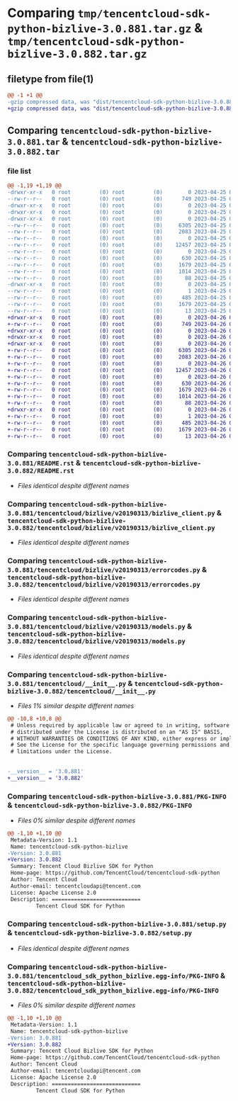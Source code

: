 # Comparing `tmp/tencentcloud-sdk-python-bizlive-3.0.881.tar.gz` & `tmp/tencentcloud-sdk-python-bizlive-3.0.882.tar.gz`

## filetype from file(1)

```diff
@@ -1 +1 @@
-gzip compressed data, was "dist/tencentcloud-sdk-python-bizlive-3.0.881.tar", last modified: Tue Apr 25 00:22:40 2023, max compression
+gzip compressed data, was "dist/tencentcloud-sdk-python-bizlive-3.0.882.tar", last modified: Wed Apr 26 02:51:37 2023, max compression
```

## Comparing `tencentcloud-sdk-python-bizlive-3.0.881.tar` & `tencentcloud-sdk-python-bizlive-3.0.882.tar`

### file list

```diff
@@ -1,19 +1,19 @@
-drwxr-xr-x   0 root         (0) root         (0)        0 2023-04-25 00:22:40.000000 tencentcloud-sdk-python-bizlive-3.0.881/
--rw-r--r--   0 root         (0) root         (0)      749 2023-04-25 00:22:40.000000 tencentcloud-sdk-python-bizlive-3.0.881/README.rst
-drwxr-xr-x   0 root         (0) root         (0)        0 2023-04-25 00:22:40.000000 tencentcloud-sdk-python-bizlive-3.0.881/tencentcloud/
-drwxr-xr-x   0 root         (0) root         (0)        0 2023-04-25 00:22:40.000000 tencentcloud-sdk-python-bizlive-3.0.881/tencentcloud/bizlive/
-drwxr-xr-x   0 root         (0) root         (0)        0 2023-04-25 00:22:40.000000 tencentcloud-sdk-python-bizlive-3.0.881/tencentcloud/bizlive/v20190313/
--rw-r--r--   0 root         (0) root         (0)     6305 2023-04-25 00:22:40.000000 tencentcloud-sdk-python-bizlive-3.0.881/tencentcloud/bizlive/v20190313/bizlive_client.py
--rw-r--r--   0 root         (0) root         (0)     2083 2023-04-25 00:22:40.000000 tencentcloud-sdk-python-bizlive-3.0.881/tencentcloud/bizlive/v20190313/errorcodes.py
--rw-r--r--   0 root         (0) root         (0)        0 2023-04-25 00:22:40.000000 tencentcloud-sdk-python-bizlive-3.0.881/tencentcloud/bizlive/v20190313/__init__.py
--rw-r--r--   0 root         (0) root         (0)    12457 2023-04-25 00:22:40.000000 tencentcloud-sdk-python-bizlive-3.0.881/tencentcloud/bizlive/v20190313/models.py
--rw-r--r--   0 root         (0) root         (0)        0 2023-04-25 00:22:40.000000 tencentcloud-sdk-python-bizlive-3.0.881/tencentcloud/bizlive/__init__.py
--rw-r--r--   0 root         (0) root         (0)      630 2023-04-25 00:22:40.000000 tencentcloud-sdk-python-bizlive-3.0.881/tencentcloud/__init__.py
--rw-r--r--   0 root         (0) root         (0)     1679 2023-04-25 00:22:40.000000 tencentcloud-sdk-python-bizlive-3.0.881/PKG-INFO
--rw-r--r--   0 root         (0) root         (0)     1014 2023-04-25 00:22:40.000000 tencentcloud-sdk-python-bizlive-3.0.881/setup.py
--rw-r--r--   0 root         (0) root         (0)       88 2023-04-25 00:22:40.000000 tencentcloud-sdk-python-bizlive-3.0.881/setup.cfg
-drwxr-xr-x   0 root         (0) root         (0)        0 2023-04-25 00:22:40.000000 tencentcloud-sdk-python-bizlive-3.0.881/tencentcloud_sdk_python_bizlive.egg-info/
--rw-r--r--   0 root         (0) root         (0)        1 2023-04-25 00:22:40.000000 tencentcloud-sdk-python-bizlive-3.0.881/tencentcloud_sdk_python_bizlive.egg-info/dependency_links.txt
--rw-r--r--   0 root         (0) root         (0)      485 2023-04-25 00:22:40.000000 tencentcloud-sdk-python-bizlive-3.0.881/tencentcloud_sdk_python_bizlive.egg-info/SOURCES.txt
--rw-r--r--   0 root         (0) root         (0)     1679 2023-04-25 00:22:40.000000 tencentcloud-sdk-python-bizlive-3.0.881/tencentcloud_sdk_python_bizlive.egg-info/PKG-INFO
--rw-r--r--   0 root         (0) root         (0)       13 2023-04-25 00:22:40.000000 tencentcloud-sdk-python-bizlive-3.0.881/tencentcloud_sdk_python_bizlive.egg-info/top_level.txt
+drwxr-xr-x   0 root         (0) root         (0)        0 2023-04-26 02:51:37.000000 tencentcloud-sdk-python-bizlive-3.0.882/
+-rw-r--r--   0 root         (0) root         (0)      749 2023-04-26 02:51:37.000000 tencentcloud-sdk-python-bizlive-3.0.882/README.rst
+drwxr-xr-x   0 root         (0) root         (0)        0 2023-04-26 02:51:37.000000 tencentcloud-sdk-python-bizlive-3.0.882/tencentcloud/
+drwxr-xr-x   0 root         (0) root         (0)        0 2023-04-26 02:51:37.000000 tencentcloud-sdk-python-bizlive-3.0.882/tencentcloud/bizlive/
+drwxr-xr-x   0 root         (0) root         (0)        0 2023-04-26 02:51:37.000000 tencentcloud-sdk-python-bizlive-3.0.882/tencentcloud/bizlive/v20190313/
+-rw-r--r--   0 root         (0) root         (0)     6305 2023-04-26 02:51:37.000000 tencentcloud-sdk-python-bizlive-3.0.882/tencentcloud/bizlive/v20190313/bizlive_client.py
+-rw-r--r--   0 root         (0) root         (0)     2083 2023-04-26 02:51:37.000000 tencentcloud-sdk-python-bizlive-3.0.882/tencentcloud/bizlive/v20190313/errorcodes.py
+-rw-r--r--   0 root         (0) root         (0)        0 2023-04-26 02:51:37.000000 tencentcloud-sdk-python-bizlive-3.0.882/tencentcloud/bizlive/v20190313/__init__.py
+-rw-r--r--   0 root         (0) root         (0)    12457 2023-04-26 02:51:37.000000 tencentcloud-sdk-python-bizlive-3.0.882/tencentcloud/bizlive/v20190313/models.py
+-rw-r--r--   0 root         (0) root         (0)        0 2023-04-26 02:51:37.000000 tencentcloud-sdk-python-bizlive-3.0.882/tencentcloud/bizlive/__init__.py
+-rw-r--r--   0 root         (0) root         (0)      630 2023-04-26 02:51:37.000000 tencentcloud-sdk-python-bizlive-3.0.882/tencentcloud/__init__.py
+-rw-r--r--   0 root         (0) root         (0)     1679 2023-04-26 02:51:37.000000 tencentcloud-sdk-python-bizlive-3.0.882/PKG-INFO
+-rw-r--r--   0 root         (0) root         (0)     1014 2023-04-26 02:51:37.000000 tencentcloud-sdk-python-bizlive-3.0.882/setup.py
+-rw-r--r--   0 root         (0) root         (0)       88 2023-04-26 02:51:37.000000 tencentcloud-sdk-python-bizlive-3.0.882/setup.cfg
+drwxr-xr-x   0 root         (0) root         (0)        0 2023-04-26 02:51:37.000000 tencentcloud-sdk-python-bizlive-3.0.882/tencentcloud_sdk_python_bizlive.egg-info/
+-rw-r--r--   0 root         (0) root         (0)        1 2023-04-26 02:51:37.000000 tencentcloud-sdk-python-bizlive-3.0.882/tencentcloud_sdk_python_bizlive.egg-info/dependency_links.txt
+-rw-r--r--   0 root         (0) root         (0)      485 2023-04-26 02:51:37.000000 tencentcloud-sdk-python-bizlive-3.0.882/tencentcloud_sdk_python_bizlive.egg-info/SOURCES.txt
+-rw-r--r--   0 root         (0) root         (0)     1679 2023-04-26 02:51:37.000000 tencentcloud-sdk-python-bizlive-3.0.882/tencentcloud_sdk_python_bizlive.egg-info/PKG-INFO
+-rw-r--r--   0 root         (0) root         (0)       13 2023-04-26 02:51:37.000000 tencentcloud-sdk-python-bizlive-3.0.882/tencentcloud_sdk_python_bizlive.egg-info/top_level.txt
```

### Comparing `tencentcloud-sdk-python-bizlive-3.0.881/README.rst` & `tencentcloud-sdk-python-bizlive-3.0.882/README.rst`

 * *Files identical despite different names*

### Comparing `tencentcloud-sdk-python-bizlive-3.0.881/tencentcloud/bizlive/v20190313/bizlive_client.py` & `tencentcloud-sdk-python-bizlive-3.0.882/tencentcloud/bizlive/v20190313/bizlive_client.py`

 * *Files identical despite different names*

### Comparing `tencentcloud-sdk-python-bizlive-3.0.881/tencentcloud/bizlive/v20190313/errorcodes.py` & `tencentcloud-sdk-python-bizlive-3.0.882/tencentcloud/bizlive/v20190313/errorcodes.py`

 * *Files identical despite different names*

### Comparing `tencentcloud-sdk-python-bizlive-3.0.881/tencentcloud/bizlive/v20190313/models.py` & `tencentcloud-sdk-python-bizlive-3.0.882/tencentcloud/bizlive/v20190313/models.py`

 * *Files identical despite different names*

### Comparing `tencentcloud-sdk-python-bizlive-3.0.881/tencentcloud/__init__.py` & `tencentcloud-sdk-python-bizlive-3.0.882/tencentcloud/__init__.py`

 * *Files 1% similar despite different names*

```diff
@@ -10,8 +10,8 @@
 # Unless required by applicable law or agreed to in writing, software
 # distributed under the License is distributed on an "AS IS" BASIS,
 # WITHOUT WARRANTIES OR CONDITIONS OF ANY KIND, either express or implied.
 # See the License for the specific language governing permissions and
 # limitations under the License.
 
 
-__version__ = '3.0.881'
+__version__ = '3.0.882'
```

### Comparing `tencentcloud-sdk-python-bizlive-3.0.881/PKG-INFO` & `tencentcloud-sdk-python-bizlive-3.0.882/PKG-INFO`

 * *Files 0% similar despite different names*

```diff
@@ -1,10 +1,10 @@
 Metadata-Version: 1.1
 Name: tencentcloud-sdk-python-bizlive
-Version: 3.0.881
+Version: 3.0.882
 Summary: Tencent Cloud Bizlive SDK for Python
 Home-page: https://github.com/TencentCloud/tencentcloud-sdk-python
 Author: Tencent Cloud
 Author-email: tencentcloudapi@tencent.com
 License: Apache License 2.0
 Description: ============================
         Tencent Cloud SDK for Python
```

### Comparing `tencentcloud-sdk-python-bizlive-3.0.881/setup.py` & `tencentcloud-sdk-python-bizlive-3.0.882/setup.py`

 * *Files identical despite different names*

### Comparing `tencentcloud-sdk-python-bizlive-3.0.881/tencentcloud_sdk_python_bizlive.egg-info/PKG-INFO` & `tencentcloud-sdk-python-bizlive-3.0.882/tencentcloud_sdk_python_bizlive.egg-info/PKG-INFO`

 * *Files 0% similar despite different names*

```diff
@@ -1,10 +1,10 @@
 Metadata-Version: 1.1
 Name: tencentcloud-sdk-python-bizlive
-Version: 3.0.881
+Version: 3.0.882
 Summary: Tencent Cloud Bizlive SDK for Python
 Home-page: https://github.com/TencentCloud/tencentcloud-sdk-python
 Author: Tencent Cloud
 Author-email: tencentcloudapi@tencent.com
 License: Apache License 2.0
 Description: ============================
         Tencent Cloud SDK for Python
```

